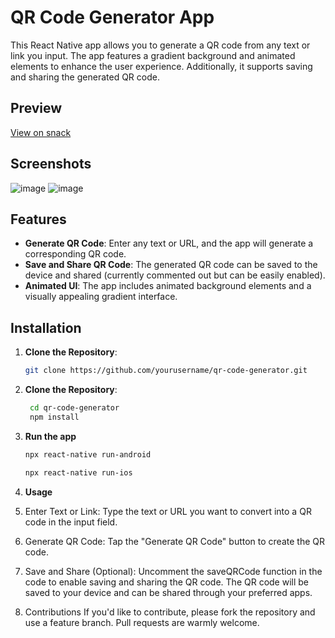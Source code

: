 # QR Code Generator App

This React Native app allows you to generate a QR code from any text or link you input. The app features a gradient background and animated elements to enhance the user experience. Additionally, it supports saving and sharing the generated QR code.

## Preview
[View on snack](https://snack.expo.dev/@btkcodedev/qrgenative?platform=android) 

## Screenshots
![image](https://github.com/user-attachments/assets/c1835dc6-bb1e-4d1d-b5cb-bff035d53051)
![image](https://github.com/user-attachments/assets/edf3b229-2228-4655-9755-5dfb1bd83828)


## Features

- **Generate QR Code**: Enter any text or URL, and the app will generate a corresponding QR code.
- **Save and Share QR Code**: The generated QR code can be saved to the device and shared (currently commented out but can be easily enabled).
- **Animated UI**: The app includes animated background elements and a visually appealing gradient interface.

## Installation

1. **Clone the Repository**:
   ```bash
   git clone https://github.com/yourusername/qr-code-generator.git
   ```

2. **Clone the Repository**:
   ```bash
    cd qr-code-generator
    npm install
    ```
3. **Run the app**
    ```bash
    npx react-native run-android
    ```
    ```bash
    npx react-native run-ios
    ```
4. **Usage**
1. Enter Text or Link: Type the text or URL you want to convert into a QR code in the input field.
2. Generate QR Code: Tap the "Generate QR Code" button to create the QR code.
3. Save and Share (Optional): Uncomment the saveQRCode function in the code to enable saving and sharing the QR code. The QR code will be saved to your device and can be shared through your preferred apps.

5. Contributions
If you'd like to contribute, please fork the repository and use a feature branch. Pull requests are warmly welcome.
